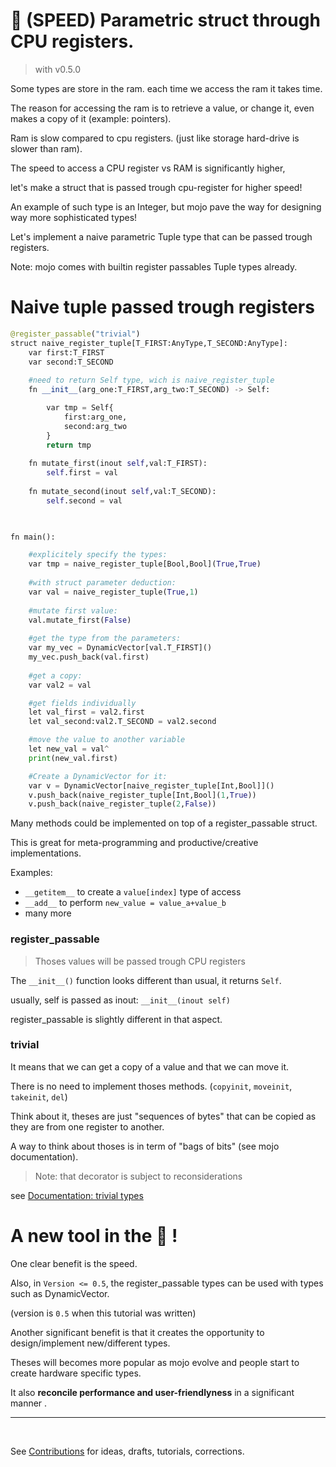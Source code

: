 # 🏃 (SPEED) Parametric struct through CPU registers.

> with v0.5.0

Some types are store in the ram. each time we access the ram it takes time.

The reason for accessing the ram is to retrieve a value, or change it, even makes a copy of it (example: pointers).

Ram is slow compared to cpu registers.  (just like storage hard-drive is slower than ram).

The speed to access a CPU register vs RAM is significantly higher,

let's make a struct that is passed trough cpu-register for  higher speed!

An example of such type is an Integer, but mojo pave the way for designing way more sophisticated types!



Let's implement a naive parametric Tuple type that can be passed trough registers.

Note: mojo comes with builtin register passables Tuple types already.

# Naive tuple passed trough registers



```python
@register_passable("trivial")
struct naive_register_tuple[T_FIRST:AnyType,T_SECOND:AnyType]:
    var first:T_FIRST
    var second:T_SECOND
    
    #need to return Self type, wich is naive_register_tuple
    fn __init__(arg_one:T_FIRST,arg_two:T_SECOND) -> Self:

        var tmp = Self{
            first:arg_one,
            second:arg_two
        }
        return tmp
    
    fn mutate_first(inout self,val:T_FIRST):
        self.first = val
    
    fn mutate_second(inout self,val:T_SECOND):
        self.second = val

    

fn main():

    #explicitely specify the types:
    var tmp = naive_register_tuple[Bool,Bool](True,True)
    
    #with struct parameter deduction:
    var val = naive_register_tuple(True,1)
    
    #mutate first value:
    val.mutate_first(False)
    
    #get the type from the parameters:
    var my_vec = DynamicVector[val.T_FIRST]()
    my_vec.push_back(val.first)
    
    #get a copy:
    var val2 = val

    #get fields individually
    let val_first = val2.first
    let val_second:val2.T_SECOND = val2.second

    #move the value to another variable
    let new_val = val^
    print(new_val.first)

    #Create a DynamicVector for it:
    var v = DynamicVector[naive_register_tuple[Int,Bool]]()
    v.push_back(naive_register_tuple[Int,Bool](1,True))
    v.push_back(naive_register_tuple(2,False))
```

Many methods could be implemented on top of a register_passable struct.

This is great for meta-programming and productive/creative implementations.

Examples:
- ```__getitem__``` to create a ```value[index]``` type of access
- ```__add__``` to perform ```new_value = value_a+value_b```
- many more

### register_passable

> Thoses values will be passed trough CPU registers

The ```__init__()``` function looks different than usual, it returns ```Self```.

usually, self is passed as inout: ```__init__(inout self)```

register_passable is slightly different in that aspect.


### trivial
It means that we can get a copy of a value and that we can move it.

There is no need to implement thoses methods. (```copyinit```, ```moveinit```, ```takeinit```, ```del```)

Think about it, theses are just "sequences of bytes" that can be copied as they are from one register to another.

A way to think about thoses is in term of "bags of bits" (see mojo documentation).



> Note: that decorator is subject to reconsiderations

see [Documentation: trivial types](https://docs.modular.com/mojo/programming-manual.html#trivial-types)

# A new tool in the 🧰 !
One clear benefit is the speed.

Also, in ```Version <= 0.5```, the register_passable types can be used with types such as DynamicVector.

(version is ```0.5``` when this tutorial was written)

Another significant benefit is that it creates the opportunity to design/implement new/different types.

Theses will becomes more popular as mojo evolve and people start to create hardware specific types.


It also **reconcile performance and user-friendlyness** in a significant manner .





---

&nbsp;


See [Contributions](/contribute.md) for ideas, drafts, tutorials, corrections.


